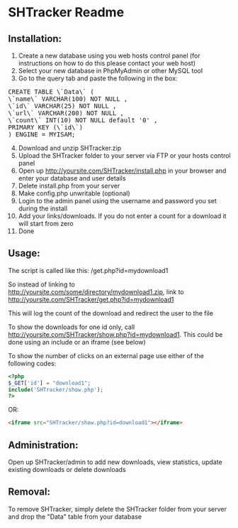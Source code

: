 SHTracker Readme
================

Installation:
-------------

1. Create a new database using you web hosts control panel (for instructions on how to do this please contact your web host)
2. Select your new database in PhpMyAdmin or other MySQL tool
3. Go to the query tab and paste the following in the box:
<pre>CREATE TABLE \`Data\` (
\`name\` VARCHAR(100) NOT NULL ,
\`id\` VARCHAR(25) NOT NULL ,
\`url\` VARCHAR(200) NOT NULL ,
\`count\` INT(10) NOT NULL default '0' ,
PRIMARY KEY (\`id\`)
) ENGINE = MYISAM;</pre> 
4. Download and unzip SHTracker.zip  
5. Upload the SHTracker folder to your server via FTP or your hosts control panel 
6. Open up http://yoursite.com/SHTracker/install.php in your browser and enter your database and user details  
7. Delete install.php from your server
8.  Make config.php unwritable (optional)
9. Login to the admin panel using the username and password you set during the install  
10. Add your links/downloads. If you do not enter a count for a download it will start from zero  
11. Done

Usage:
------

The script is called like this: /get.php?id=mydownload1

So instead of linking to http://yoursite.com/some/directory/mydownload1.zip, link to http://yoursite.com/SHTracker/get.php?id=mydownload1

This will log the count of the download and redirect the user to the file

To show the downloads for one id only, call http://yoursite.com/SHTracker/show.php?id=mydownload1. This could be done using an include or an iframe (see below)

To show the number of clicks on an external page use either of the following codes:

```php
<?php
$_GET['id'] = "download1";
include('SHTracker/show.php');
?>
```

OR:

```html
<iframe src="SHTracker/show.php?id=download1"></iframe>
```

Administration:
---------------

Open up SHTracker/admin to add new downloads, view statistics, update existing downloads or delete downloads

Removal:
--------

To remove SHTracker, simply delete the SHTracker folder from your server and drop the "Data" table from your database
